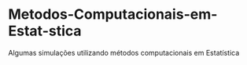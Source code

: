 # Metodos-Computacionais-em-Estat-stica
Algumas simulações utilizando métodos computacionais em Estatística
